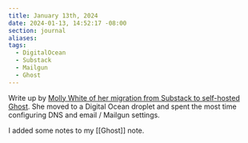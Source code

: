 ```yaml
---
title: January 13th, 2024
date: 2024-01-13, 14:52:17 -08:00
section: journal
aliases: 
tags:
  - DigitalOcean
  - Substack
  - Mailgun
  - Ghost
---
```

Write up by [Molly White of her migration from Substack to self-hosted Ghost](https://citationneeded.news/substack-to-self-hosted-ghost/). She moved to a Digital Ocean droplet and spent the most time configuring DNS and email / Mailgun settings. 

I added some notes to my [[Ghost]] note.